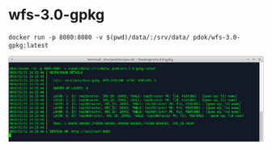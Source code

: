 # wfs-3.0-gpkg

```
docker run -p 8080:8080 -v $(pwd)/data/:/srv/data/ pdok/wfs-3.0-gpkg:latest
```

<img src="https://github.com/PDOK/wfs-3.0-gpkg/blob/master/img/cmd.png"/>
